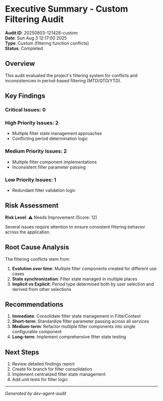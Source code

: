 # Executive Summary - Custom Filtering Audit

**Audit ID**: 20250803-121426-custom  
**Date**: Sun Aug 3 12:17:00 2025  
**Type**: Custom (filtering function conflicts)  
**Status**: Completed  

## Overview

This audit evaluated the project's filtering system for conflicts and inconsistencies in period-based filtering (MTD/QTD/YTD).

## Key Findings

### Critical Issues: 0

### High Priority Issues: 2
- Multiple filter state management approaches
- Conflicting period determination logic

### Medium Priority Issues: 2
- Multiple filter component implementations
- Inconsistent filter parameter passing

### Low Priority Issues: 1
- Redundant filter validation logic

## Risk Assessment

**Risk Level**: ⚠️ Needs Improvement (Score: 12)

Several issues require attention to ensure consistent filtering behavior across the application.

## Root Cause Analysis

The filtering conflicts stem from:
1. **Evolution over time**: Multiple filter components created for different use cases
2. **State synchronization**: Filter state managed in multiple places
3. **Implicit vs Explicit**: Period type determined both by user selection and derived from other selections

## Recommendations

1. **Immediate**: Consolidate filter state management in FilterContext
2. **Short-term**: Standardize filter parameter passing across all services
3. **Medium-term**: Refactor multiple filter components into single configurable component
4. **Long-term**: Implement comprehensive filter state testing

## Next Steps

1. Review detailed findings report
2. Create fix branch for filter consolidation
3. Implement centralized filter state management
4. Add unit tests for filter logic

---
*Generated by dev-agent-audit*

